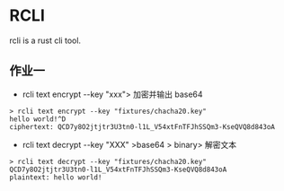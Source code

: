 # RCLI

rcli is a rust cli tool.

## 作业一

- rcli text encrypt --key "xxx"> 加密并输出 base64
```shell
> rcli text encrypt --key "fixtures/chacha20.key"
hello world!^D
ciphertext: QCD7y8O2jtjtr3U3tn0-l1L_V54xtFnTFJhSSQm3-KseQVQ8d843oA
```

- rcli text decrypt --key "XXX" >base64 > binary> 解密文本
```shell
> rcli text decrypt --key "fixtures/chacha20.key"
QCD7y8O2jtjtr3U3tn0-l1L_V54xtFnTFJhSSQm3-KseQVQ8d843oA
plaintext: hello world!
```
